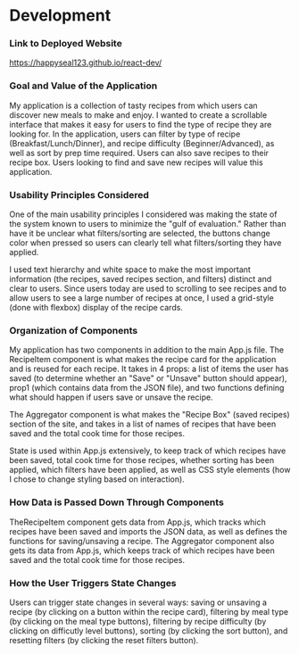 # Development

### Link to Deployed Website
https://happyseal123.github.io/react-dev/

### Goal and Value of the Application
My application is a collection of tasty recipes from which users can discover new meals to make and enjoy. I wanted to create a scrollable interface that makes it easy for users to find the type of recipe they are looking for. In the application, users can filter by type of recipe (Breakfast/Lunch/Dinner), and recipe difficulty (Beginner/Advanced), as well as sort by prep time required. Users can also save recipes to their recipe box. Users looking to find and save new recipes will value this application.

### Usability Principles Considered
One of the main usability principles I considered was making the state of the system known to users to minimize the "gulf of evaluation." Rather than have it be unclear what filters/sorting are selected, the buttons change color when pressed so users can clearly tell what filters/sorting they have applied.

I used text hierarchy and white space to make the most important information (the recipes, saved recipes section, and filters) distinct and clear to users. Since users today are used to scrolling to see recipes and to allow users to see a large number of recipes at once, I used a grid-style (done with flexbox) display of the recipe cards.

### Organization of Components
My application has two components in addition to the main App.js file. The RecipeItem component is what makes the recipe card for the application and is reused for each recipe. It takes in 4 props: a list of items the user has saved (to determine whether an "Save" or "Unsave" button should appear), prop1 (which contains data from the JSON file), and two functions defining what should happen if users save or unsave the recipe.

The Aggregator component is what makes the "Recipe Box" (saved recipes) section of the site, and takes in a list of names of recipes that have been saved and the total cook time for those recipes.

State is used within App.js extensively, to keep track of which recipes have been saved, total cook time for those recipes, whether sorting has been applied, which filters have been applied, as well as CSS style elements (how I chose to change styling based on interaction).

### How Data is Passed Down Through Components
TheRecipeItem component gets data from App.js, which tracks which recipes have been saved and imports the JSON data, as well as defines the functions for saving/unsaving a recipe. The Aggregator component also gets its data from App.js, which keeps track of which recipes have been saved and the total cook time for those recipes.

### How the User Triggers State Changes
Users can trigger state changes in several ways: saving or unsaving a recipe (by clicking on a button within the recipe card), filtering by meal type (by clicking on the meal type buttons), filtering by recipe difficulty (by clicking on difficutly level buttons), sorting (by clicking the sort button), and resetting filters (by clicking the reset filters button).


